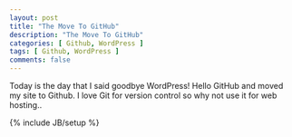 ```yaml
---
layout: post
title: "The Move To GitHub"
description: "The Move To GitHub"
categories: [ Github, WordPress ]
tags: [ Github, WordPress ]
comments: false
---
```


Today is the day that I said goodbye WordPress! Hello GitHub and moved my site to Github.  I love Git for version control so why not use it for web hosting..

{% include JB/setup %}
